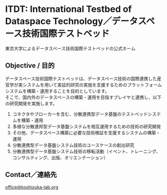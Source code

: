 # ITDT: International Testbed of Dataspace Technology／データスペース技術国際テストベッド
東京大学によるデータスペース技術国際テストベッドの公式ホーム

## Objective / 目的

データスペース技術国際テストベッドは、データスペース技術の国際連携した産官学が実システムを用いて実証的研究の実施を支援するためのプラットフォームシステムを構築・運用することを目的としています。  
そこで、国内外のデータスペースの構築・運用を目指すプレイヤと連携し、以下の研究開発を実施します。

1. コネクタやブローカーを含む、分散連携型データ基盤のテストベッドシステムを構築・運用  
2. 多様な分散連邦型データ基盤システムを相互運用するための技術の研究開発  
3. その他、データスペース構築に必要な技術検証を支援するシステムの構築・運用  
4. 分散連携型データ基盤システム技術のユースケースの創出研究  
5. 分散連携型データ基盤システム技術の移転活動（イベント、トレーニング、コンサルティング、出版、オリエンテーション）

## Contact／連絡先

office@koshizuka-lab.org

